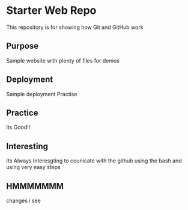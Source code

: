 # Starter Web Repo

This repository is for showing how Git and GitHub work

## Purpose

Sample website with plenty of files for demos

## Deployment

Sample deployment Practise

## Practice

Its Good!!

## Interesting

Its Always Interesgting to counicate with the github using the bash and using very easy steps

## HMMMMMMM

changes i see
